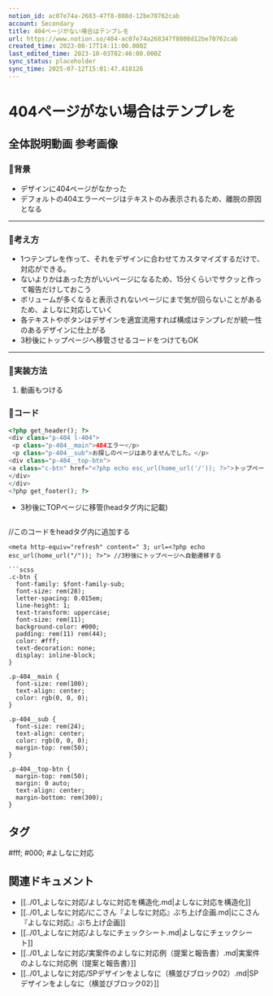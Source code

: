 ```yaml
---
notion_id: ac07e74a-2683-47f8-808d-12be70762cab
account: Secondary
title: 404ページがない場合はテンプレを
url: https://www.notion.so/404-ac07e74a268347f8808d12be70762cab
created_time: 2023-08-17T14:11:00.000Z
last_edited_time: 2023-10-03T02:46:00.000Z
sync_status: placeholder
sync_time: 2025-07-12T15:01:47.418126
---
```

# 404ページがない場合はテンプレを

全体説明動画
参考画像
---
### 🔹背景
- デザインに404ページがなかった
- デフォルトの404エラーページはテキストのみ表示されるため、離脱の原因となる
---
### 🔹考え方
- 1つテンプレを作って、それをデザインに合わせてカスタマイズするだけで、対応ができる。
- ないよりかはあった方がいいページになるため、15分くらいでサクッと作って報告だけしておこう
- ボリュームが多くなると表示されないページにまで気が回らないことがあるため、よしなに対応していく
- 各テキストやボタンはデザインを適宜流用すれば構成はテンプレだが統一性のあるデザインに仕上がる
- 3秒後にトップページへ移管させるコードをつけてもOK
---
### 🔹実装方法
1. 動画もつける
### 🔹コード
```php
<?php get_header(); ?>
<div class="p-404 l-404">
 <p class="p-404__main">404エラー</p>
 <p class="p-404__sub">お探しのページはありませんでした。</p>
<div class="p-404__top-btn">
<a class="c-btn" href="<?php echo esc_url(home_url('/')); ?>">トップページに戻る</a>
</div>
</div>
<?php get_footer(); ?>
```
- 3秒後にTOPページに移管(headタグ内に記載)
  ```scss
//このコードをheadタグ内に追加する
<?php if (is_404()) : ?>
    <meta http-equiv="refresh" content=" 3; url=<?php echo esc_url(home_url("/")); ?>"> //3秒後にトップページへ自動遷移する
<?php endif; ?>
  ```
```scss
.c-btn {
    font-family: $font-family-sub;
    font-size: rem(28);
    letter-spacing: 0.015em;
    line-height: 1;
    text-transform: uppercase;
    font-size: rem(11);
    background-color: #000;
    padding: rem(11) rem(44);
    color: #fff;
    text-decoration: none;
    display: inline-block;
}

.p-404__main {
    font-size: rem(100);
    text-align: center;
    color: rgb(0, 0, 0);
}

.p-404__sub {
    font-size: rem(24);
    text-align: center;
    color: rgb(0, 0, 0);
    margin-top: rem(50);
}

.p-404__top-btn {
    margin-top: rem(50);
    margin: 0 auto;
    text-align: center;
    margin-bottom: rem(300);
}
```

## タグ

#fff; #000; #よしなに対応 

## 関連ドキュメント

- [[../01_よしなに対応/よしなに対応を構造化.md|よしなに対応を構造化]]
- [[../01_よしなに対応/にこさん『よしなに対応』ぶち上げ企画.md|にこさん『よしなに対応』ぶち上げ企画]]
- [[../01_よしなに対応/よしなにチェックシート.md|よしなにチェックシート]]
- [[../01_よしなに対応/実案件のよしなに対応例（提案と報告書）.md|実案件のよしなに対応例（提案と報告書）]]
- [[../01_よしなに対応/SPデザインをよしなに（横並びブロック02）.md|SPデザインをよしなに（横並びブロック02）]]
